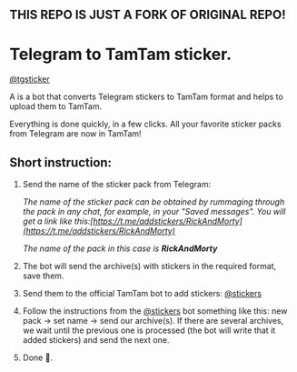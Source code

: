 ## THIS REPO IS JUST A FORK OF ORIGINAL REPO!

# Telegram to TamTam sticker.

[@tgsticker](https://tt.me/tgsticker)

A is a bot that converts Telegram stickers to TamTam format and helps to upload them to TamTam.

Everything is done quickly, in a few clicks.
All your favorite sticker packs from Telegram are now in TamTam!

## Short instruction:

1) Send the name of the sticker pack from Telegram:

    *The name of the sticker pack can be obtained by rummaging through the pack in any chat, for example, in your "Saved messages". You will get a link like this:[https://t.me/addstickers/RickAndMorty](https://t.me/addstickers/RickAndMorty)*

   *The name of the pack in this case is* ***RickAndMorty***

2) The bot will send the archive(s) with stickers in the required format, save them.

3) Send them to the official TamTam bot to add stickers: [@stickers](https://tt.me/stickers)

4) Follow the instructions from the [@stickers](https://tt.me/stickers) bot something like this: new pack -> set name -> send our archive(s). If there are several archives, we wait until the previous one is processed (the bot will write that it added stickers) and send the next one.

5) Done 🎉.
